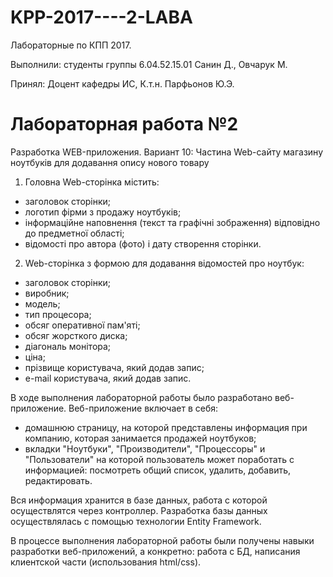 # KPP-2017----2-LABA

Лабораторные по КПП 2017. 

Выполнили: 
студенты группы 6.04.52.15.01 
Санин Д., Овчарук М. 

Принял: 
Доцент кафедры ИС, 
К.т.н. Парфьонов Ю.Э.

# Лабораторная работа №2

Разработка WEB-приложения. Вариант 10:
Частина Web-сайту магазину ноутбуків для додавання опису нового товару 

1. Головна Web-сторінка містить: 
  * заголовок сторінки; 
  * логотип фірми з продажу ноутбуків; 
  * інформаційне наповнення (текст та графічні зображення) відповідно до предметної області; 
  * відомості про автора (фото) і дату створення сторінки. 

2. Web-сторінка з формою для додавання відомостей про ноутбук: 
  * заголовок сторінки; 
  * виробник; 
  * модель; 
  * тип процесора; 
  * обсяг оперативної пам'яті; 
  * обсяг жорсткого диска; 
  * діагональ монітора; 
  * ціна;
  * прізвище користувача, який додав запис; 
  * e-mail користувача, який додав запис.
  
В ходе выполнения лабораторной работы было разработано веб-приложение. Веб-приложение включает в себя: 
 * домашнюю страницу, на которой представлены информация при компанию, которая занимается продажей ноутбуков;
 * вкладки "Ноутбуки", "Производители", "Процессоры" и "Пользователи" на которой пользователь может поработать с информацией: посмотреть общий список, удалить, добавить, редактировать.
 
Вся информация хранится в базе данных, работа с которой осуществлятся через контроллер. Разработка базы данных осуществлялась с помощью технологии Entity Framework.

В процессе выполнения лабораторной работы были получены навыки разработки веб-приложений, а конкретно: работа с БД, написания клиентской части (использования html/css).
